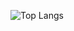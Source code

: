 ![Top Langs](https://github-readme-stats.vercel.app/api/top-langs/?username=Alebaiocco&layout=compact)
